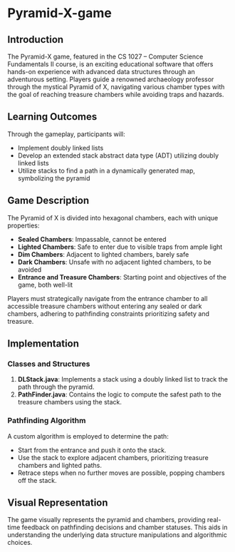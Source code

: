 # Pyramid-X-game

## Introduction

The Pyramid-X game, featured in the CS 1027 – Computer Science Fundamentals II course, is an exciting educational software that offers hands-on experience with advanced data structures through an adventurous setting. Players guide a renowned archaeology professor through the mystical Pyramid of X, navigating various chamber types with the goal of reaching treasure chambers while avoiding traps and hazards.

## Learning Outcomes

Through the gameplay, participants will:

- Implement doubly linked lists
- Develop an extended stack abstract data type (ADT) utilizing doubly linked lists
- Utilize stacks to find a path in a dynamically generated map, symbolizing the pyramid

## Game Description

The Pyramid of X is divided into hexagonal chambers, each with unique properties:
- **Sealed Chambers**: Impassable, cannot be entered
- **Lighted Chambers**: Safe to enter due to visible traps from ample light
- **Dim Chambers**: Adjacent to lighted chambers, barely safe
- **Dark Chambers**: Unsafe with no adjacent lighted chambers, to be avoided
- **Entrance and Treasure Chambers**: Starting point and objectives of the game, both well-lit

Players must strategically navigate from the entrance chamber to all accessible treasure chambers without entering any sealed or dark chambers, adhering to pathfinding constraints prioritizing safety and treasure.

## Implementation

### Classes and Structures

1. **DLStack.java**: Implements a stack using a doubly linked list to track the path through the pyramid.
2. **PathFinder.java**: Contains the logic to compute the safest path to the treasure chambers using the stack.

### Pathfinding Algorithm

A custom algorithm is employed to determine the path:
- Start from the entrance and push it onto the stack.
- Use the stack to explore adjacent chambers, prioritizing treasure chambers and lighted paths.
- Retrace steps when no further moves are possible, popping chambers off the stack.

## Visual Representation

The game visually represents the pyramid and chambers, providing real-time feedback on pathfinding decisions and chamber statuses. This aids in understanding the underlying data structure manipulations and algorithmic choices.

